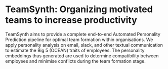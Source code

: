 # TeamSynth: Organizing motivated teams to increase productivity

TeamSynth aims to provide a complete end-to-end Automated Personality Prediction pipeline for optimal team formation within organisations. We apply personality analysis on email, slack, and other textual communication to estimate the Big 5 (OCEAN) traits of employees. The personality embeddings thus generated are used to determine compatibility between employees and minimise conflicts during the team formation stage.
